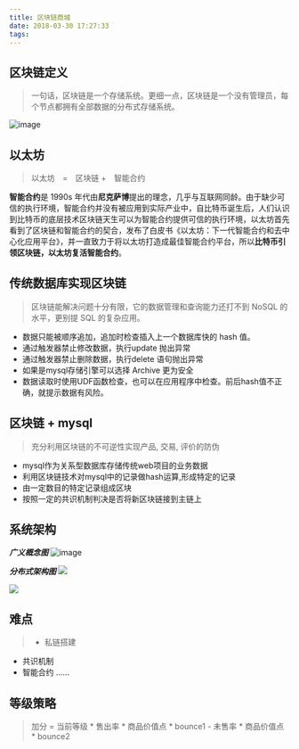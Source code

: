 ```yaml
---
title: 区块链商城
date: 2018-03-30 17:27:33
tags:
---
```

## 区块链定义

> 一句话，区块链是一个存储系统。更细一点，区块链是一个没有管理员，每个节点都拥有全部数据的分布式存储系统。

![image](http://ouq6u283u.bkt.clouddn.com/%E9%80%89%E5%8C%BA_156.png)

## 以太坊

> 以太坊　=　区块链 +　智能合约

**智能合约**是 1990s 年代由**尼克萨博**提出的理念，几乎与互联网同龄。由于缺少可信的执行环境，智能合约并没有被应用到实际产业中，自比特币诞生后，人们认识到比特币的底层技术区块链天生可以为智能合约提供可信的执行环境，以太坊首先看到了区块链和智能合约的契合，发布了白皮书《以太坊：下一代智能合约和去中心化应用平台》，并一直致力于将以太坊打造成最佳智能合约平台，所以**比特币引领区块链，以太坊复活智能合约**。

<!--more-->

## 传统数据库实现区块链

> 区块链能解决问题十分有限，它的数据管理和查询能力还打不到 NoSQL 的水平，更别提 SQL 的复杂应用。

* 数据只能被顺序追加，追加时检查插入上一个数据库快的 hash 值。
* 通过触发器禁止修改数据，执行update 抛出异常
* 通过触发器禁止删除数据，执行delete 语句抛出异常
* 如果是mysql存储引擎可以选择 Archive 更为安全
* 数据读取时使用UDF函数检查，也可以在应用程序中检查。前后hash值不正确，就提示数据有风险。

## 区块链 + mysql

> 充分利用区块链的不可逆性实现产品, 交易, 评价的防伪

* mysql作为关系型数据库存储传统web项目的业务数据
* 利用区块链技术对mysql中的记录做hash运算,形成特定的记录
* 由一定数目的特定记录组成区块
* 按照一定的共识机制判决是否将新区块链接到主链上

## 系统架构

***广义概念图***
![image](http://ouq6u283u.bkt.clouddn.com/qukuailian.png)

***分布式架构图***
![](http://ouq6u283u.bkt.clouddn.com/qukuailianxitongjiagou.png)

![](http://ouq6u283u.bkt.clouddn.com/%E6%9C%AA%E5%91%BD%E5%90%8D%E6%96%87%E4%BB%B6%20%283%29.png)

## 难点

> * 私链搭建
* 共识机制
* 智能合约
......

## 等级策略

> 加分 = 当前等级 \* 售出率 \* 商品价值点 \* bounce1 - 未售率 \* 商品价值点 \* bounce2




